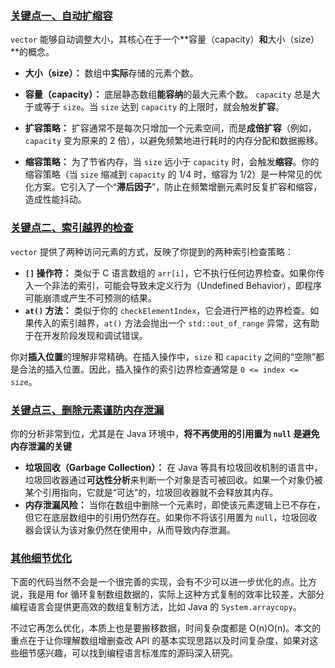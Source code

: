 ### [关键点一、自动扩缩容](https://labuladong.online/algo/data-structure-basic/array-implement/#%E5%85%B3%E9%94%AE%E7%82%B9%E4%B8%80%E3%80%81%E8%87%AA%E5%8A%A8%E6%89%A9%E7%BC%A9%E5%AE%B9)

`vector` 能够自动调整大小，其核心在于一个**容量（capacity）**和**大小（size）**的概念。

- **大小（size）：** 数组中**实际**存储的元素个数。
- **容量（capacity）：** 底层静态数组**能容纳**的最大元素个数。
`capacity` 总是大于或等于 `size`。当 `size` 达到 `capacity` 的上限时，就会触发**扩容**。

- **扩容策略：** 扩容通常不是每次只增加一个元素空间，而是**成倍扩容**（例如，`capacity` 变为原来的 2 倍），以避免频繁地进行耗时的内存分配和数据搬移。
    
- **缩容策略：** 为了节省内存，当 `size` 远小于 `capacity` 时，会触发**缩容**。你的缩容策略（当 `size` 缩减到 `capacity` 的 1/4 时，缩容为 1/2）是一种常见的优化方案。它引入了一个“**滞后因子**”，防止在频繁增删元素时反复扩容和缩容，造成性能抖动。

### [关键点二、索引越界的检查](https://labuladong.online/algo/data-structure-basic/array-implement/#%E5%85%B3%E9%94%AE%E7%82%B9%E4%BA%8C%E3%80%81%E7%B4%A2%E5%BC%95%E8%B6%8A%E7%95%8C%E7%9A%84%E6%A3%80%E6%9F%A5)

`vector` 提供了两种访问元素的方式，反映了你提到的两种索引检查策略：
- **`[]` 操作符：** 类似于 C 语言数组的 `arr[i]`，它不执行任何边界检查。如果你传入一个非法的索引，可能会导致未定义行为（Undefined Behavior），即程序可能崩溃或产生不可预测的结果。
- **`at()` 方法：** 类似于你的 `checkElementIndex`，它会进行严格的边界检查。如果传入的索引越界，`at()` 方法会抛出一个 `std::out_of_range` 异常，这有助于在开发阶段发现和调试错误。

你对**插入位置**的理解非常精确。在插入操作中，`size` 和 `capacity` 之间的“空隙”都是合法的插入位置。因此，插入操作的索引边界检查通常是 `0 <= index <= size`。

### [关键点三、删除元素谨防内存泄漏](https://labuladong.online/algo/data-structure-basic/array-implement/#%E5%85%B3%E9%94%AE%E7%82%B9%E4%B8%89%E3%80%81%E5%88%A0%E9%99%A4%E5%85%83%E7%B4%A0%E8%B0%A8%E9%98%B2%E5%86%85%E5%AD%98%E6%B3%84%E6%BC%8F)

你的分析非常到位，尤其是在 Java 环境中，**将不再使用的引用置为 `null` 是避免内存泄漏的关键**
- **垃圾回收（Garbage Collection）：** 在 Java 等具有垃圾回收机制的语言中，垃圾回收器通过**可达性分析**来判断一个对象是否可被回收。如果一个对象仍被某个引用指向，它就是“可达”的，垃圾回收器就不会释放其内存。
- **内存泄漏风险：** 当你在数组中删除一个元素时，即使该元素逻辑上已不存在，但它在底层数组中的引用仍然存在。如果你不将该引用置为 `null`，垃圾回收器会误认为该对象仍然在使用中，从而导致内存泄漏。

### [其他细节优化](https://labuladong.online/algo/data-structure-basic/array-implement/#%E5%85%B6%E4%BB%96%E7%BB%86%E8%8A%82%E4%BC%98%E5%8C%96)

下面的代码当然不会是一个很完善的实现，会有不少可以进一步优化的点。比方说，我是用 for 循环复制数组数据的，实际上这种方式复制的效率比较差，大部分编程语言会提供更高效的数组复制方法，比如 Java 的 `System.arraycopy`。

不过它再怎么优化，本质上也是要搬移数据，时间复杂度都是 O(n)O(n)。本文的重点在于让你理解数组增删查改 API 的基本实现思路以及时间复杂度，如果对这些细节感兴趣，可以找到编程语言标准库的源码深入研究。